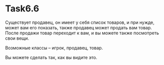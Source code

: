 # Task6.6
Существует продавец, он имеет у себя список товаров, и при нужде, может вам его показать, также продавец может продать вам товар. После продажи товар переходит к вам, и вы можете также посмотреть свои вещи.

Возможные классы – игрок, продавец, товар.

Вы можете сделать так, как вы видите это.
